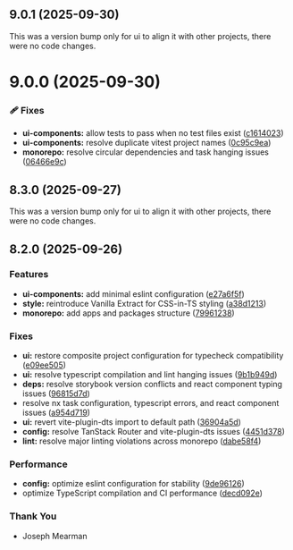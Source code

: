 ## 9.0.1 (2025-09-30)

This was a version bump only for ui to align it with other projects, there were no code changes.

# 9.0.0 (2025-09-30)

### 🩹 Fixes

- **ui-components:** allow tests to pass when no test files exist ([c1614023](https://github.com/Mearman/Academic-Explorer/commit/c1614023))
- **ui-components:** resolve duplicate vitest project names ([0c95c9ea](https://github.com/Mearman/Academic-Explorer/commit/0c95c9ea))
- **monorepo:** resolve circular dependencies and task hanging issues ([06466e9c](https://github.com/Mearman/Academic-Explorer/commit/06466e9c))

## 8.3.0 (2025-09-27)

This was a version bump only for ui to align it with other projects, there were no code changes.

## 8.2.0 (2025-09-26)

### Features

- **ui-components:** add minimal eslint configuration ([e27a6f5f](https://github.com/Mearman/Academic-Explorer/commit/e27a6f5f))
- **style:** reintroduce Vanilla Extract for CSS-in-TS styling ([a38d1213](https://github.com/Mearman/Academic-Explorer/commit/a38d1213))
- **monorepo:** add apps and packages structure ([79961238](https://github.com/Mearman/Academic-Explorer/commit/79961238))

### Fixes

- **ui:** restore composite project configuration for typecheck compatibility ([e09ee505](https://github.com/Mearman/Academic-Explorer/commit/e09ee505))
- **ui:** resolve typescript compilation and lint hanging issues ([9b1b949d](https://github.com/Mearman/Academic-Explorer/commit/9b1b949d))
- **deps:** resolve storybook version conflicts and react component typing issues ([96815d7d](https://github.com/Mearman/Academic-Explorer/commit/96815d7d))
- resolve nx task configuration, typescript errors, and react component issues ([a954d719](https://github.com/Mearman/Academic-Explorer/commit/a954d719))
- **ui:** revert vite-plugin-dts import to default path ([36904a5d](https://github.com/Mearman/Academic-Explorer/commit/36904a5d))
- **config:** resolve TanStack Router and vite-plugin-dts issues ([4451d378](https://github.com/Mearman/Academic-Explorer/commit/4451d378))
- **lint:** resolve major linting violations across monorepo ([dabe58f4](https://github.com/Mearman/Academic-Explorer/commit/dabe58f4))

### Performance

- **config:** optimize eslint configuration for stability ([9de96126](https://github.com/Mearman/Academic-Explorer/commit/9de96126))
- optimize TypeScript compilation and CI performance ([decd092e](https://github.com/Mearman/Academic-Explorer/commit/decd092e))

### Thank You

- Joseph Mearman